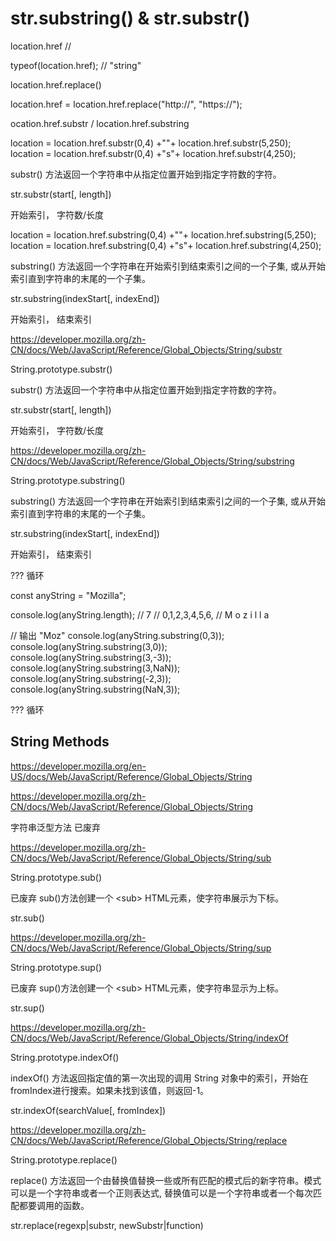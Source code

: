 # str.substring() & str.substr()








location.href
// 

typeof(location.href);
// "string"



location.href.replace()

location.href = location.href.replace("http://", "https://"); 


ocation.href.substr / location.href.substring

location = location.href.substr(0,4) +""+ location.href.substr(5,250);
location = location.href.substr(0,4) +"s"+ location.href.substr(4,250);


substr() 方法返回一个字符串中从指定位置开始到指定字符数的字符。

str.substr(start[, length])

开始索引， 字符数/长度



location = location.href.substring(0,4) +""+ location.href.substring(5,250);
location = location.href.substring(0,4) +"s"+ location.href.substring(4,250);


substring() 方法返回一个字符串在开始索引到结束索引之间的一个子集, 或从开始索引直到字符串的末尾的一个子集。

str.substring(indexStart[, indexEnd])

开始索引， 结束索引



























https://developer.mozilla.org/zh-CN/docs/Web/JavaScript/Reference/Global_Objects/String/substr


String.prototype.substr()


substr() 方法返回一个字符串中从指定位置开始到指定字符数的字符。

str.substr(start[, length])

开始索引， 字符数/长度



https://developer.mozilla.org/zh-CN/docs/Web/JavaScript/Reference/Global_Objects/String/substring

String.prototype.substring()


substring() 方法返回一个字符串在开始索引到结束索引之间的一个子集, 或从开始索引直到字符串的末尾的一个子集。

str.substring(indexStart[, indexEnd])

开始索引， 结束索引


??? 循环

const anyString = "Mozilla";

console.log(anyString.length);
// 7
// 0,1,2,3,4,5,6,
// M o z i l l a


// 输出 "Moz"
console.log(anyString.substring(0,3));
console.log(anyString.substring(3,0));
console.log(anyString.substring(3,-3));
console.log(anyString.substring(3,NaN));
console.log(anyString.substring(-2,3));
console.log(anyString.substring(NaN,3));


??? 循环











## String Methods  


https://developer.mozilla.org/en-US/docs/Web/JavaScript/Reference/Global_Objects/String

https://developer.mozilla.org/zh-CN/docs/Web/JavaScript/Reference/Global_Objects/String

字符串泛型方法 已废弃






https://developer.mozilla.org/zh-CN/docs/Web/JavaScript/Reference/Global_Objects/String/sub

String.prototype.sub()

已废弃 sub()方法创建一个 &lt;sub&gt; HTML元素，使字符串展示为下标。

str.sub()

https://developer.mozilla.org/zh-CN/docs/Web/JavaScript/Reference/Global_Objects/String/sup

String.prototype.sup()

已废弃 sup()方法创建一个 &lt;sub&gt; HTML元素，使字符串显示为上标。

str.sup()




https://developer.mozilla.org/zh-CN/docs/Web/JavaScript/Reference/Global_Objects/String/indexOf

String.prototype.indexOf()

indexOf() 方法返回指定值的第一次出现的调用 String 对象中的索引，开始在fromIndex进行搜索。如果未找到该值，则返回-1。


str.indexOf(searchValue[, fromIndex])




https://developer.mozilla.org/zh-CN/docs/Web/JavaScript/Reference/Global_Objects/String/replace


String.prototype.replace()

replace() 方法返回一个由替换值替换一些或所有匹配的模式后的新字符串。模式可以是一个字符串或者一个正则表达式, 替换值可以是一个字符串或者一个每次匹配都要调用的函数。

str.replace(regexp|substr, newSubstr|function)









